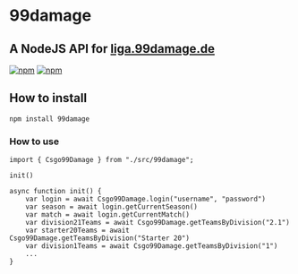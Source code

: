 # 99damage
## A NodeJS API for [liga.99damage.de](http://liga.99damage.de)

[![npm](https://img.shields.io/npm/dt/99damage.svg?maxAge=604800)](https://www.npmjs.com/package/99damage)
[![npm](https://img.shields.io/npm/dm/99damage.svg?maxAge=604800)](https://www.npmjs.com/package/99damage)

## How to install
```npm install 99damage```

### How to use 
```
import { Csgo99Damage } from "./src/99damage";

init()

async function init() {
    var login = await Csgo99Damage.login("username", "password")
    var season = await login.getCurrentSeason()
    var match = await login.getCurrentMatch()
    var division21Teams = await Csgo99Damage.getTeamsByDivision("2.1")
    var starter20Teams = await Csgo99Damage.getTeamsByDivision("Starter 20")
    var division1Teams = await Csgo99Damage.getTeamsByDivision("1")
    ...
}
```
